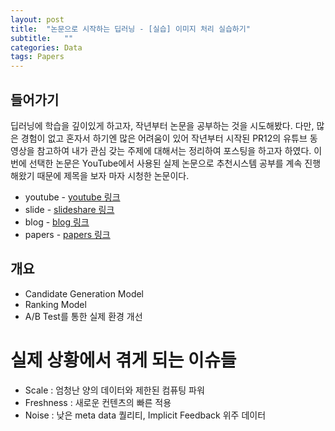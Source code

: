 ```yaml
---
layout: post
title:  "논문으로 시작하는 딥러닝 - [실습] 이미지 처리 실습하기"
subtitle:   ""
categories: Data
tags: Papers
---
```



## 들어가기

 딥러닝에 학습을 깊이있게 하고자, 작년부터 논문을 공부하는 것을 시도해봤다. 다만, 많은 경험이 없고 혼자서 하기엔 많은 어려움이 있어
 작년부터 시작된 PR12의 유튜브 동영상을 참고하여 내가 관심 갖는 주제에 대해서는 정리하여 포스팅을 하고자 하였다.
 이번에 선택한 논문은 YouTube에서 사용된 실제 논문으로 추천시스템 공부를 계속 진행해왔기 때문에 제목을 보자 마자 시청한 논문이다.

 * youtube - [youtube 링크](https://www.youtube.com/watch?v=V6zixdCIOqw&feature=youtu.be)
 * slide - [slideshare 링크](https://www.slideshare.net/keunbongkwak/deep-neural-networks-for-youtube-recommendations)
 * blog - [blog 링크](http://keunwoochoi.blogspot.kr/2016/09/deep-neural-networks-for-youtube.html)
 * papers - [papers 링크](https://static.googleusercontent.com/media/research.google.com/ko//pubs/archive/45530.pdf)


## 개요

 * Candidate Generation Model
 * Ranking Model
 * A/B Test를 통한 실제 환경 개선

# 실제 상황에서 겪게 되는 이슈들

 * Scale : 엄청난 양의 데이터와 제한된 컴퓨팅 파워
 * Freshness : 새로운 컨텐츠의 빠른 적용
 * Noise : 낮은 meta data 퀄리티, Implicit Feedback 위주 데이터
